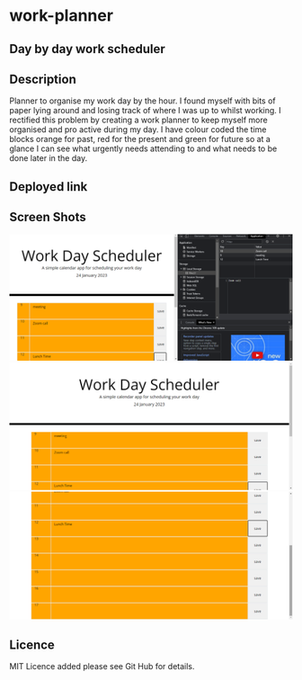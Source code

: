 # work-planner
## Day by day work scheduler

## Description
Planner to organise my work day by the hour. I found myself with bits of paper lying around and losing track of where I was up to whilst 
working. I rectified this problem by creating a work planner to keep myself more organised and pro active during my day. 
I have colour coded the time blocks orange for past, red for the present and green for future so at a glance I can see what urgently needs attending to and what needs to be done later in the day. 

## Deployed link 



## Screen Shots
![alt text](/assets/images/workplanner1.png?raw=true)
![alt text](/assets/images/workplanner2.png?raw=true)
![alt text](/assets/images/workplanner3.png?raw=true)

## Licence

MIT Licence added please see Git Hub for details. 




